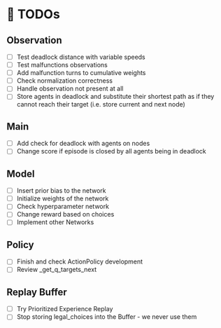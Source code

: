 # :memo: TODOs

## Observation

* [ ] Test deadlock distance with variable speeds
* [ ] Test malfunctions observations
* [ ] Add malfunction turns to cumulative weights
* [ ] Check normalization correctness
* [ ] Handle observation not present at all
* [ ] Store agents in deadlock and substitute their shortest path as if they cannot reach their target (i.e. store current and next node)

## Main

* [ ] Add check for deadlock with agents on nodes
* [ ] Change score if episode is closed by all agents being in deadlock

## Model

* [ ] Insert prior bias to the network
* [ ] Initialize weights of the network
* [ ] Check hyperparameter network
* [ ] Change reward based on choices
* [ ] Implement other Networks

## Policy

* [ ] Finish and check ActionPolicy development
* [ ] Review _get_q_targets_next

## Replay Buffer

* [ ] Try Prioritized Experience Replay
* [ ] Stop storing legal_choices into the Buffer - we never use them
